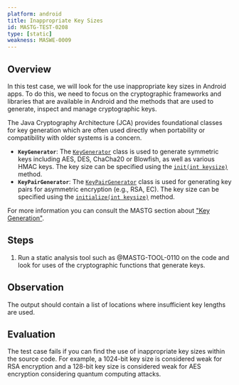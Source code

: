 ```yaml
---
platform: android
title: Inappropriate Key Sizes 
id: MASTG-TEST-0208
type: [static]
weakness: MASWE-0009
---
```


## Overview

In this test case, we will look for the use inappropriate key sizes in Android apps. To do this, we need to focus on the cryptographic frameworks and libraries that are available in Android and the methods that are used to generate, inspect and manage cryptographic keys.

The Java Cryptography Architecture (JCA) provides foundational classes for key generation which are often used directly when portability or compatibility with older systems is a concern.

- **`KeyGenerator`**: The [`KeyGenerator`](https://developer.android.com/reference/javax/crypto/KeyGenerator) class is used to generate symmetric keys including AES, DES, ChaCha20 or Blowfish, as well as various HMAC keys. The key size can be specified using the [`init(int keysize)`](https://developer.android.com/reference/javax/crypto/KeyGenerator#init(int)) method.
- **`KeyPairGenerator`**: The [`KeyPairGenerator`](https://developer.android.com/reference/java/security/KeyPairGenerator) class is used for generating key pairs for asymmetric encryption (e.g., RSA, EC). The key size can be specified using the [`initialize(int keysize)`](https://developer.android.com/reference/java/security/KeyPairGenerator#initialize(int)) method.

For more information you can consult the MASTG section about ["Key Generation"](../../../Document/0x05e-Testing-Cryptography.md#key-generation).

## Steps

1. Run a static analysis tool such as @MASTG-TOOL-0110 on the code and look for uses of the cryptographic functions that generate keys.

## Observation

The output should contain a list of locations where insufficient key lengths are used.

## Evaluation

The test case fails if you can find the use of inappropriate key sizes within the source code. For example, a 1024-bit key size is considered weak for RSA encryption and a 128-bit key size is considered weak for AES encryption considering quantum computing attacks.
